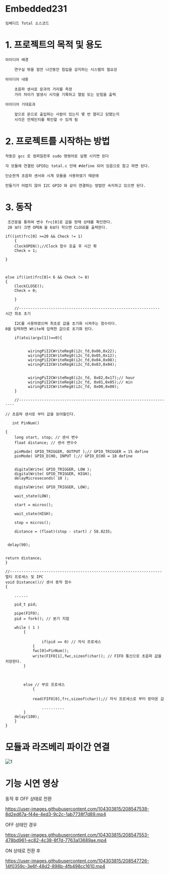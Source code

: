 # Embedded231
  
    임베디드 Total 소스코드


# 1. 프로젝트의 목적 및 용도 
  
  
	아이디어 배경

		연구실 밖을 잠깐 나간동안 침입을 감지하는 시스템의 필요성

	아이디어 내용

		초음파 센서로 문과의 거리를 측정	
		거리 차이가 발생시 시각을 기록하고 열림 또는 닫힘을 출력

	아이디어 기대효과 

		앞으로 문으로 출입하는 사람이 있는지 몇 번 열리고 닫혔는지 
		시각은 언제인지를 확인할 수 있게 됨


 # 2. 프로젝트를 시작하는 방법
 
   
    작동은 gcc 로 컴파일한후 sudo 명령어로 실행 시키면 된다
 
    각 모듈에 연결된 GPIO는 total.c 안에 #define 되어 있음으로 참고 하면 된다.
 
    단순한게 초음파 센서와 시계 모듈을 사용하였기 때문에

    만들기가 어렵지 않아 I2C GPIO 와 같이 연결하는 방법만 숙지하고 있으면 된다.











# 3. 동작


     조건문을 통하여 변수 frc[0]로 값을 현재 상태를 확인한다.
     20 보다 크면 OPEN 을 6보다 작으면 CLOSE를 출력한다.

   	if((int)frc[0] >=20 && Check != 1)
        {
		ClockOPEN();//Clock 함수 호출 후 시간 확
		Check = 1;
						
	}

		
		
	else if((int)frc[0]< 6 && Check != 0)
	{
		ClockCLOSE();
		Check = 0;
		
        }
        
        //-------------------------------------------------------------- 시간 최초 초기
        
        I2C를 사용하였으며 최초로 값을 초기화 시켜주는 함수이다.
	0을 입력하면 Wtite에 입력한 값으로 초기화 된다.
        
        if(atoi(argv[1])==0){
        
        
              wiringPiI2CWriteReg8(i2c_fd,0x06,0x22);
              wiringPiI2CWriteReg8(i2c_fd,0x05,0x12);
              wiringPiI2CWriteReg8(i2c_fd,0x04,0x08);
              wiringPiI2CWriteReg8(i2c_fd,0x03,0x04);


              wiringPiI2CWriteReg8(i2c_fd, 0x02,0x17);// hour
              wiringPiI2CWriteReg8(i2c_fd, 0x01,0x05);// min  
              wiringPiI2CWriteReg8(i2c_fd, 0x00,0x00); 
        }
		
        //-------------------------------------------------------------------- 
	
	// 초음파 센서로 부터 값을 읽어들인다.
	
       int PinNum()

	{
	    long start, stop; // 센서 변수 
	    float distance; // 센서 변수수
	
	    pinMode( GPIO_TRIGGER, OUTPUT );// GPIO_TRIGGER = 15 define
	    pinMode( GPIO_ECHO, INPUT );// GPIO_ECHO = 18 define
    
  
	    digitalWrite( GPIO_TRIGGER, LOW );
	    digitalWrite( GPIO_TRIGGER, HIGH);
	    delayMicroseconds( 10 );

	    digitalWrite( GPIO_TRIGGER, LOW);

	    wait_state(LOW);

	    start = micros();

	    wait_state(HIGH);

	    stop = micros();

	    distance = (float)(stop - start) / 58.8235;

	
	 delay(90);
	
	
	return distance;
	}
	
	//------------------------------------------------------------------- 멀티 프로세스 및 IPC
	void Distance()// 센서 동작 함수
	{
	
		......
	
		pid_t pid;

		pipe(FIFO);
		pid = fork(); // 분기 지점

		while ( 1 )
    		{
		
            		if(pid == 0) // 자식 프로세스
      			{
		 		fwc[0]=PinNum();
				write(FIFO[1],fwc,sizeof(char)); // FIFO 통신으로 초음파 값을 저장한다.
	 		}
     
     
	
			else // 부모 프로세스
    			{  
				 
				read(FIFO[0],frc,sizeof(char));// 자식 프로세스로 부터 받아온 값
  
 			      	..........
  			}
  		delay(100); 
		}
	}
	
	
	
# 모듈과 라즈베리 파이간 연결
![1](https://user-images.githubusercontent.com/104303815/208619925-06f75e4d-4883-48ee-9ac8-7424cf0ea712.PNG)


# 기능 시연 영상



동작 후 OFF 상태로 전환


https://user-images.githubusercontent.com/104303815/208547538-8d2ed67a-f44e-4ed3-9c2c-1ab7738f7d89.mp4


OFF 상태인 경우


https://user-images.githubusercontent.com/104303815/208547553-478bd961-ec82-4c38-8f7d-7763a13689ae.mp4


ON 상태로 전환 후


https://user-images.githubusercontent.com/104303815/208547726-14f0359c-3e6f-48d2-898b-4fb498cc1610.mp4


